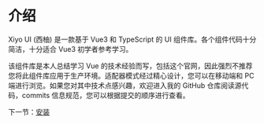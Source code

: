 # 介绍

Xiyo UI (西柚) 是一款基于 Vue3 和 TypeScript 的 UI 组件库。各个组件代码十分简洁，十分适合 Vue3 初学者参考学习。

该组件库是本人总结学习 Vue 的技术经验而写，包括这个官网，因此强烈不推荐您将此组件库应用于生产环境。适配器模式经过精心设计，您可以在移动端和 PC 端进行浏览。如果您对其中技术点感兴趣，欢迎进入我的 GitHub
仓库阅读源代码，commits 信息规范，您可以根据提交的顺序进行查看。

下一节：[安装](#/doc/install)